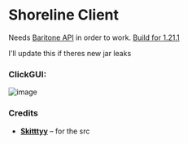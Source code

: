 # Shoreline Client

Needs [Baritone API](https://github.com/cabaletta/baritone/releases/download/v1.11.2/baritone-api-fabric-1.11.2.jar) in order to work.
[Build for 1.21.1](https://github.com/ImLegiitXD/shoreline-client-buildable/releases)

I'll update this if theres new jar leaks 

### **ClickGUI:**  
![image](https://github.com/user-attachments/assets/ab74c01c-0181-4c6e-bc3d-00dc76bbd8ff)

### **Credits**  
- **[Skitttyy](https://github.com/Skitttyy/shoreline-client)** – for the src  
